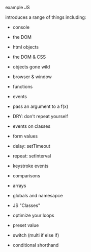 example JS

introduces a range of things including:

* console
* the DOM
* html objects
* the DOM & CSS
* objects gone wild
* browser & window

* functions
* events
* pass an argument to a f(x)
* DRY: don't repeat yourself
* events on classes
* form values

* delay: setTimeout
* repeat: setInterval
* keystroke events
* comparisons
* arrays

* globals and namesapce
* JS "Classes"
* optimize your loops
* preset value
* switch (multi if else if)
* conditional shorthand
